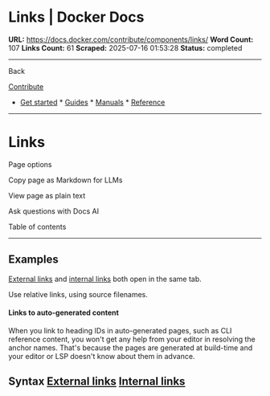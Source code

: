 # Links | Docker Docs

**URL:** https://docs.docker.com/contribute/components/links/
**Word Count:** 107
**Links Count:** 61
**Scraped:** 2025-07-16 01:53:28
**Status:** completed

---

Back

[Contribute](https://docs.docker.com/contribute/)

  * [Get started](https://docs.docker.com/get-started/)   * [Guides](https://docs.docker.com/guides/)   * [Manuals](https://docs.docker.com/manuals/)   * [Reference](https://docs.docker.com/reference/)

* * *

# Links

Page options

Copy page as Markdown for LLMs

View page as plain text

Ask questions with Docs AI

Table of contents

* * *

## Examples

[External links](https://docker.com) and [internal links](https://docs.docker.com/contribute/components/links/) both open in the same tab.

Use relative links, using source filenames.

#### Links to auto-generated content

When you link to heading IDs in auto-generated pages, such as CLI reference content, you won't get any help from your editor in resolving the anchor names. That's because the pages are generated at build-time and your editor or LSP doesn't know about them in advance.

## Syntax               [External links](https://docker.com)     [Internal links](links.md)
